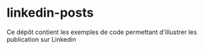 # linkedin-posts
Ce dépôt contient les exemples de code permettant d'illustrer les publication sur Linkedin
